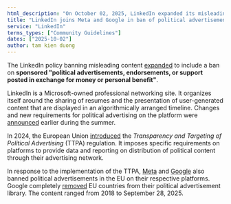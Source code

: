 ```yaml
---
html_description: "On October 02, 2025, LinkedIn expanded its misleading-content policy to include political advertisements"
title: "LinkedIn joins Meta and Google in ban of political advertisement"
service: "LinkedIn"
terms_types: ["Community Guidelines"]
dates: ["2025-10-02"]
author: tam kien duong
---
```


The LinkedIn policy banning misleading content [expanded](https://github.com/OpenTermsArchive/vlopses-us-versions/commit/74bc03d153823a9b1412b3d871753074c67b782c) to include a ban on **sponsored "political advertisements, endorsements, or support posted in exchange for money or personal benefit"**.

LinkedIn is a Microsoft-owned professional networking site. It organizes itself around the sharing of resumes and the presentation of user-generated content that are displayed in an algorithmically arranged timeline. Changes and new requirements for political advertising on the platform were [announced](https://www.linkedin.com/help/lms/answer/a8013156) earlier during the summer.

In 2024, the European Union [introduced](https://eur-lex.europa.eu/EN/legal-content/summary/transparency-and-targeting-of-political-advertising.html) the *Transparency and Targeting of Political Advertising* (TTPA) regulation. It imposes specific requirements on platforms to provide data and reporting on distribution of political content through their advertising network.

In response to the implementation of the TTPA, [Meta](https://about.fb.com/news/2025/07/ending-political-electoral-and-social-issue-advertising-in-the-eu/) and [Google](https://support.google.com/adspolicy/answer/16409999?hl=en) also banned political advertisements in the EU on their respective platforms. Google completely [removed](https://www.404media.co/google-ad-transparency-european-union/) EU countries from their political advertisement library. The content ranged from 2018 to September 28, 2025.
